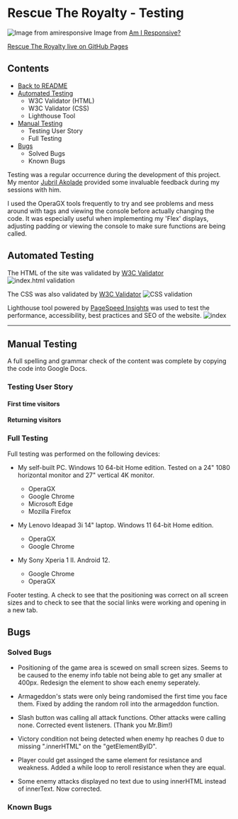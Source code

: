 # **Rescue The Royalty - Testing**
 
![Image from amiresponsive](/assets/testing-images/amiresponsive.png)
Image from [Am I Responsive?](https://ui.dev/amiresponsive)
 
[Rescue The Royalty live on GitHub Pages](https://welshy92.github.io/rescue-the-royalty/)
 
## **Contents**

* [Back to README](../README.md)
* [Automated Testing](#automated-testing)
    * W3C Validator (HTML)
    * W3C Validator (CSS)
    * Lighthouse Tool
* [Manual Testing](#manual-testing)
    * Testing User Story
    * Full Testing
* [Bugs](#bugs)
    * Solved Bugs
    * Known Bugs
 
Testing was a regular occurrence during the development of this project. My mentor [Jubril Akolade](https://www.linkedin.com/in/jubrillionaire/) provided some invaluable feedback during my sessions with him. 
 
I used the OperaGX tools frequently to try and see problems and mess around with tags and viewing the console before actually changing the code. It was especially useful when implementing my 'Flex' displays, adjusting padding or viewing the console to make sure functions are being called.
 
## **Automated Testing**
The HTML of the site was validated by [W3C Validator](https://validator.w3.org)
![index.html validation](/assets/testing-images/index-html-valid.png)

The CSS was also validated by [W3C Validator](https://jigsaw.w3.org/css-validator/)
![CSS validation](/assets/testing-images/css-validation.png)
 
Lighthouse tool powered by [PageSpeed Insights](https://web.dev/measure/) was used to test the performance, accessibility, best practices and SEO of the website.
![index](/assets/testing-images/index-lighthouse.png)

***
## **Manual Testing**
 
A full spelling and grammar check of the content was complete by copying the code into Google Docs.
 
### **Testing User Story**
 
#### **First time visitors**
 
#### **Returning visitors**
 
### **Full Testing**
 
Full testing was performed on the following devices:
 
* My self-built PC. Windows 10 64-bit Home edition. Tested on a 24" 1080 horizontal monitor and 27" vertical 4K monitor.
    * OperaGX
    * Google Chrome
    * Microsoft Edge
    * Mozilla Firefox
 
* My Lenovo Ideapad 3i 14" laptop. Windows 11 64-bit Home edition.
    * OperaGX
    * Google Chrome
 
* My Sony Xperia 1 II. Android 12.
    * Google Chrome
    * OperaGX
 
Footer testing. A check to see that the positioning was correct on all screen sizes and to check to see that the social links were working and opening in a new tab.

 
## **Bugs**
 
### **Solved Bugs**

* Positioning of the game area is scewed on small screen sizes. Seems to be caused to the enemy info table not being able to get any smaller at 400px. Redesign the element to show each enemy seperately. 

* Armageddon's stats were only being randomised the first time you face them. Fixed by adding the random roll into the armageddon function.

* Slash button was calling all attack functions. Other attacks were calling none. Corrected event listeners. (Thank you Mr.Bim!)

* Victory condition not being detected when enemy hp reaches 0 due to missing ".innerHTML" on the "getElementByID".

* Player could get assinged the same element for resistance and weakness. Added a while loop to reroll resistance when they are equal.

* Some enemy attacks displayed no text due to using innerHTML instead of innerText. Now corrected.

### **Known Bugs**


